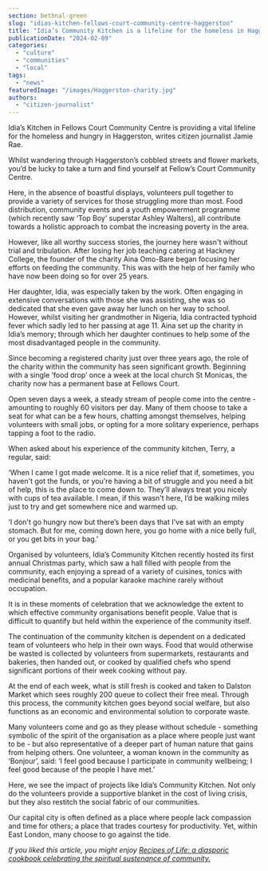 ```yaml
---
section: bethnal-green
slug: "idias-kitchen-fellows-court-community-centre-haggerston"
title: "Idia’s Community Kitchen is a lifeline for the homeless in Haggerston"
publicationDate: "2024-02-09"
categories: 
  - "culture"
  - "communities"
  - "local"
tags: 
  - "news"
featuredImage: "/images/Haggerston-charity.jpg"
authors: 
  - "citizen-journalist"
---
```


Idia’s Kitchen in Fellows Court Community Centre is providing a vital lifeline for the homeless and hungry in Haggerston, writes citizen journalist Jamie Rae.

Whilst wandering through Haggerston’s cobbled streets and flower markets, you’d be lucky to take a turn and find yourself at Fellow’s Court Community Centre.

Here, in the absence of boastful displays, volunteers pull together to provide a variety of services for those struggling more than most. Food distribution, community events and a youth empowerment programme (which recently saw ‘Top Boy’ superstar Ashley Walters), all contribute towards a holistic approach to combat the increasing poverty in the area. 

However, like all worthy success stories, the journey here wasn't without trial and tribulation. After losing her job teaching catering at Hackney College, the founder of the charity Aina Omo-Bare began focusing her efforts on feeding the community. This was with the help of her family who have now been doing so for over 25 years. 

Her daughter, Idia, was especially taken by the work. Often engaging in extensive conversations with those she was assisting, she was so dedicated that she even gave away her lunch on her way to school. However, whilst visiting her grandmother in Nigeria, Idia contracted typhoid fever which sadly led to her passing at age 11. Aina set up the charity in Idia’s memory; through which her daughter continues to help some of the most disadvantaged people in the community.

Since becoming a registered charity just over three years ago, the role of the charity within the community has seen significant growth. Beginning with a single ‘food drop’ once a week at the local church St Monicas, the charity now has a permanent base at Fellows Court. 

Open seven days a week, a steady stream of people come into the centre - amounting to roughly 60 visitors per day. Many of them choose to take a seat for what can be a few hours, chatting amongst themselves, helping volunteers with small jobs, or opting for a more solitary experience, perhaps tapping a foot to the radio.

When asked about his experience of the community kitchen, Terry, a regular, said:

‘When I came I got made welcome. It is a nice relief that if, sometimes, you haven't got the funds, or you're having a bit of struggle and you need a bit of help, this is the place to come down to. They’ll always treat you nicely with cups of tea available. I mean, if this wasn't here, I’d be walking miles just to try and get somewhere nice and warmed up.

‘I don't go hungry now but there’s been days that I've sat with an empty stomach. But for me, coming down here, you go home with a nice belly full, or you get bits in your bag.’ 

Organised by volunteers, Idia’s Community Kitchen recently hosted its first annual Christmas party, which saw a hall filled with people from the community, each enjoying a spread of a variety of cuisines, tonics with medicinal benefits, and a popular karaoke machine rarely without occupation. 

It is in these moments of celebration that we acknowledge the extent to which effective community organisations benefit people. Value that is difficult to quantify but held within the experience of the community itself. 

The continuation of the community kitchen is dependent on a dedicated team of volunteers who help in their own ways. Food that would otherwise be wasted is collected by volunteers from supermarkets, restaurants and bakeries, then handed out, or cooked by qualified chefs who spend significant portions of their week cooking without pay. 

At the end of each week, what is still fresh is cooked and taken to Dalston Market which sees roughly 200 queue to collect their free meal. Through this process, the community kitchen goes beyond social welfare, but also functions as an economic and environmental solution to corporate waste. 

Many volunteers come and go as they please without schedule - something symbolic of the spirit of the organisation as a place where people just want to be - but also representative of a deeper part of human nature that gains from helping others. One volunteer, a woman known in the community as ‘Bonjour’, said: ‘I feel good because I participate in community wellbeing; I feel good because of the people I have met.’

Here, we see the impact of projects like Idia’s Community Kitchen. Not only do the volunteers provide a supportive blanket in the cost of living crisis, but they also restitch the social fabric of our communities. 

Our capital city is often defined as a place where people lack compassion and time for others; a place that trades courtesy for productivity. Yet, within East London, many choose to go against the tide. 

_If you liked this article, you might enjoy_ [_Recipes of Life: a diasporic cookbook celebrating the spiritual sustenance of community._](https://bethnalgreenlondon.co.uk/praxis-giants-cook-book-migrants-recipes/)
